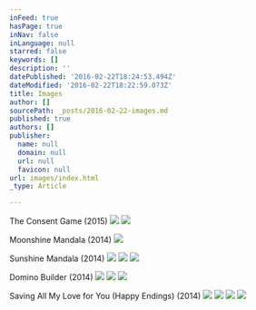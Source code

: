 ```yaml
---
inFeed: true
hasPage: true
inNav: false
inLanguage: null
starred: false
keywords: []
description: ''
datePublished: '2016-02-22T18:24:53.494Z'
dateModified: '2016-02-22T18:22:59.073Z'
title: Images
author: []
sourcePath: _posts/2016-02-22-images.md
published: true
authors: []
publisher:
  name: null
  domain: null
  url: null
  favicon: null
url: images/index.html
_type: Article

---
```

The Consent Game (2015)
![](https://the-grid-user-content.s3-us-west-2.amazonaws.com/b85770e4-fbf0-4807-8dd1-86bf76936d25.jpg)
![](https://the-grid-user-content.s3-us-west-2.amazonaws.com/1df72f59-b315-4d37-9ed8-3ac1369163cb.png)

Moonshine Mandala (2014)
![](https://the-grid-user-content.s3-us-west-2.amazonaws.com/360eb4a8-4bf7-4dd6-910d-e147f137858a.jpg)

Sunshine Mandala (2014)
![](https://the-grid-user-content.s3-us-west-2.amazonaws.com/4de8426c-a67e-446c-bf77-3f4ff4d4f60c.jpg)
![](https://the-grid-user-content.s3-us-west-2.amazonaws.com/85d6dfec-5408-452e-a713-2cae81978e31.jpg)
![](https://the-grid-user-content.s3-us-west-2.amazonaws.com/44106fd8-d9b1-4784-80a2-9b153779a5da.jpg)

Domino Builder (2014)
![](https://the-grid-user-content.s3-us-west-2.amazonaws.com/ddffb553-469c-4c80-818e-8edc9c31c245.jpg)
![](https://the-grid-user-content.s3-us-west-2.amazonaws.com/36cb44ec-c8a3-4be0-bfe3-a275e9696c36.jpg)
![](https://the-grid-user-content.s3-us-west-2.amazonaws.com/08f6b730-98ab-4fec-9880-7e092b155185.jpg)

Saving All My Love for You (Happy Endings)  (2014)
![](https://the-grid-user-content.s3-us-west-2.amazonaws.com/3261d1af-82fb-4e27-8e4c-fce30a971b34.jpg)
![](https://the-grid-user-content.s3-us-west-2.amazonaws.com/a53531fa-4aae-4d14-8015-4b6a5462a72f.jpg)
![](https://the-grid-user-content.s3-us-west-2.amazonaws.com/528a9f19-13e8-435f-b829-28bbf6dec647.jpg)
![](https://the-grid-user-content.s3-us-west-2.amazonaws.com/38f83fca-0dd9-48a5-a4f2-391777fd760f.JPG)